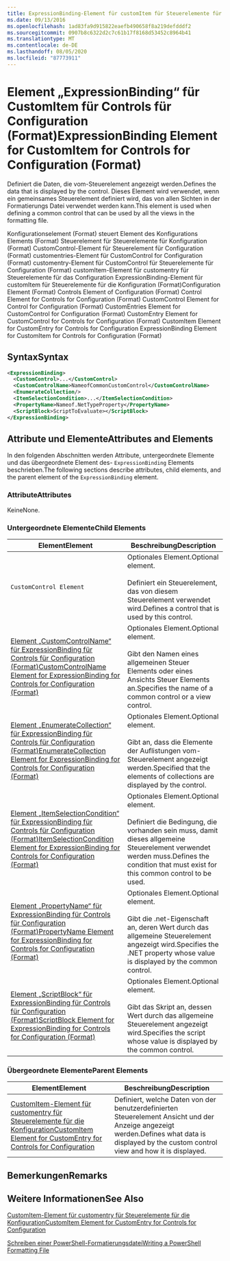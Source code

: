 ```yaml
---
title: ExpressionBinding-Element für customItem für Steuerelemente für die Konfiguration (Format) | Microsoft-Dokumentation
ms.date: 09/13/2016
ms.openlocfilehash: 1ad83fa9d915822eaefb490658f8a219defdddf2
ms.sourcegitcommit: 0907b8c6322d2c7c61b17f8168d53452c8964b41
ms.translationtype: MT
ms.contentlocale: de-DE
ms.lasthandoff: 08/05/2020
ms.locfileid: "87773911"
---
```

# <a name="expressionbinding-element-for-customitem-for-controls-for-configuration-format"></a><span data-ttu-id="ab05d-102">Element „ExpressionBinding“ für CustomItem für Controls für Configuration (Format)</span><span class="sxs-lookup"><span data-stu-id="ab05d-102">ExpressionBinding Element for CustomItem for Controls for Configuration (Format)</span></span>

<span data-ttu-id="ab05d-103">Definiert die Daten, die vom-Steuerelement angezeigt werden.</span><span class="sxs-lookup"><span data-stu-id="ab05d-103">Defines the data that is displayed by the control.</span></span> <span data-ttu-id="ab05d-104">Dieses Element wird verwendet, wenn ein gemeinsames Steuerelement definiert wird, das von allen Sichten in der Formatierungs Datei verwendet werden kann.</span><span class="sxs-lookup"><span data-stu-id="ab05d-104">This element is used when defining a common control that can be used by all the views in the formatting file.</span></span>

<span data-ttu-id="ab05d-105">Konfigurationselement (Format) steuert Element des Konfigurations Elements (Format) Steuerelement für Steuerelemente für Konfiguration (Format) CustomControl-Element für Steuerelement für Configuration (Format) customentries-Element für CustomControl for Configuration (Format) customentry-Element für CustomControl für Steuerelemente für Configuration (Format) customItem-Element für customentry für Steuerelemente für das Configuration ExpressionBinding-Element für customItem für Steuerelemente für die Konfiguration (Format)</span><span class="sxs-lookup"><span data-stu-id="ab05d-105">Configuration Element (Format) Controls Element of Configuration (Format) Control Element for Controls for Configuration (Format) CustomControl Element for Control for Configuration (Format) CustomEntries Element for CustomControl for Configuration (Format) CustomEntry Element for CustomControl for Controls for Configuration (Format) CustomItem Element for CustomEntry for Controls for Configuration ExpressionBinding Element for CustomItem for Controls for Configuration (Format)</span></span>

## <a name="syntax"></a><span data-ttu-id="ab05d-106">Syntax</span><span class="sxs-lookup"><span data-stu-id="ab05d-106">Syntax</span></span>

```xml
<ExpressionBinding>
  <CustomControl>...</CustomControl>
  <CustomControlName>NameofCommonCustomControl</CustomControlName>
  <EnumerateCollection/>
  <ItemSelectionCondition>...</ItemSelectionCondition>
  <PropertyName>Nameof.NetTypeProperty</PropertyName>
  <ScriptBlock>ScriptToEvaluate></ScriptBlock>
</ExpressionBinding>
```

## <a name="attributes-and-elements"></a><span data-ttu-id="ab05d-107">Attribute und Elemente</span><span class="sxs-lookup"><span data-stu-id="ab05d-107">Attributes and Elements</span></span>

<span data-ttu-id="ab05d-108">In den folgenden Abschnitten werden Attribute, untergeordnete Elemente und das übergeordnete Element des- `ExpressionBinding` Elements beschrieben.</span><span class="sxs-lookup"><span data-stu-id="ab05d-108">The following sections describe attributes, child elements, and the parent element of the `ExpressionBinding` element.</span></span>

### <a name="attributes"></a><span data-ttu-id="ab05d-109">Attribute</span><span class="sxs-lookup"><span data-stu-id="ab05d-109">Attributes</span></span>

<span data-ttu-id="ab05d-110">Keine</span><span class="sxs-lookup"><span data-stu-id="ab05d-110">None.</span></span>

### <a name="child-elements"></a><span data-ttu-id="ab05d-111">Untergeordnete Elemente</span><span class="sxs-lookup"><span data-stu-id="ab05d-111">Child Elements</span></span>

|<span data-ttu-id="ab05d-112">Element</span><span class="sxs-lookup"><span data-stu-id="ab05d-112">Element</span></span>|<span data-ttu-id="ab05d-113">Beschreibung</span><span class="sxs-lookup"><span data-stu-id="ab05d-113">Description</span></span>|
|-------------|-----------------|
|`CustomControl Element`|<span data-ttu-id="ab05d-114">Optionales Element.</span><span class="sxs-lookup"><span data-stu-id="ab05d-114">Optional element.</span></span><br /><br /> <span data-ttu-id="ab05d-115">Definiert ein Steuerelement, das von diesem Steuerelement verwendet wird.</span><span class="sxs-lookup"><span data-stu-id="ab05d-115">Defines a control that is used by this control.</span></span>|
|[<span data-ttu-id="ab05d-116">Element „CustomControlName“ für ExpressionBinding für Controls für Configuration (Format)</span><span class="sxs-lookup"><span data-stu-id="ab05d-116">CustomControlName Element for ExpressionBinding for Controls for Configuration (Format)</span></span>](./customcontrolname-element-for-expressionbinding-for-controls-for-configuration-format.md)|<span data-ttu-id="ab05d-117">Optionales Element.</span><span class="sxs-lookup"><span data-stu-id="ab05d-117">Optional element.</span></span><br /><br /> <span data-ttu-id="ab05d-118">Gibt den Namen eines allgemeinen Steuer Elements oder eines Ansichts Steuer Elements an.</span><span class="sxs-lookup"><span data-stu-id="ab05d-118">Specifies the name of a common control or a view control.</span></span>|
|[<span data-ttu-id="ab05d-119">Element „EnumerateCollection“ für ExpressionBinding für Controls für Configuration (Format)</span><span class="sxs-lookup"><span data-stu-id="ab05d-119">EnumerateCollection Element for ExpressionBinding for Controls for Configuration (Format)</span></span>](./enumeratecollection-element-for-expressionbinding-for-controls-for-configuration-format.md)|<span data-ttu-id="ab05d-120">Optionales Element.</span><span class="sxs-lookup"><span data-stu-id="ab05d-120">Optional element.</span></span><br /><br /> <span data-ttu-id="ab05d-121">Gibt an, dass die Elemente der Auflistungen vom-Steuerelement angezeigt werden.</span><span class="sxs-lookup"><span data-stu-id="ab05d-121">Specified that the elements of collections are displayed by the control.</span></span>|
|[<span data-ttu-id="ab05d-122">Element „ItemSelectionCondition“ für ExpressionBinding für Controls für Configuration (Format)</span><span class="sxs-lookup"><span data-stu-id="ab05d-122">ItemSelectionCondition Element for ExpressionBinding for Controls for Configuration (Format)</span></span>](./itemselectioncondition-element-for-expressionbinding-for-controls-for-configuration-format.md)|<span data-ttu-id="ab05d-123">Optionales Element.</span><span class="sxs-lookup"><span data-stu-id="ab05d-123">Optional element.</span></span><br /><br /> <span data-ttu-id="ab05d-124">Definiert die Bedingung, die vorhanden sein muss, damit dieses allgemeine Steuerelement verwendet werden muss.</span><span class="sxs-lookup"><span data-stu-id="ab05d-124">Defines the condition that must exist for this common control to be used.</span></span>|
|[<span data-ttu-id="ab05d-125">Element „PropertyName“ für ExpressionBinding für Controls für Configuration (Format)</span><span class="sxs-lookup"><span data-stu-id="ab05d-125">PropertyName Element for ExpressionBinding for Controls for Configuration (Format)</span></span>](./propertyname-element-for-expressionbinding-for-controls-for-configuration-format.md)|<span data-ttu-id="ab05d-126">Optionales Element.</span><span class="sxs-lookup"><span data-stu-id="ab05d-126">Optional element.</span></span><br /><br /> <span data-ttu-id="ab05d-127">Gibt die .net-Eigenschaft an, deren Wert durch das allgemeine Steuerelement angezeigt wird.</span><span class="sxs-lookup"><span data-stu-id="ab05d-127">Specifies the .NET property whose value is displayed by the common control.</span></span>|
|[<span data-ttu-id="ab05d-128">Element „ScriptBlock“ für ExpressionBinding für Controls für Configuration (Format)</span><span class="sxs-lookup"><span data-stu-id="ab05d-128">ScriptBlock Element for ExpressionBinding for Controls for Configuration (Format)</span></span>](./scriptblock-element-for-expressionbinding-for-controls-for-configuration-format.md)|<span data-ttu-id="ab05d-129">Optionales Element.</span><span class="sxs-lookup"><span data-stu-id="ab05d-129">Optional element.</span></span><br /><br /> <span data-ttu-id="ab05d-130">Gibt das Skript an, dessen Wert durch das allgemeine Steuerelement angezeigt wird.</span><span class="sxs-lookup"><span data-stu-id="ab05d-130">Specifies the script whose value is displayed by the common control.</span></span>|

### <a name="parent-elements"></a><span data-ttu-id="ab05d-131">Übergeordnete Elemente</span><span class="sxs-lookup"><span data-stu-id="ab05d-131">Parent Elements</span></span>

|<span data-ttu-id="ab05d-132">Element</span><span class="sxs-lookup"><span data-stu-id="ab05d-132">Element</span></span>|<span data-ttu-id="ab05d-133">Beschreibung</span><span class="sxs-lookup"><span data-stu-id="ab05d-133">Description</span></span>|
|-------------|-----------------|
|[<span data-ttu-id="ab05d-134">CustomItem-Element für customentry für Steuerelemente für die Konfiguration</span><span class="sxs-lookup"><span data-stu-id="ab05d-134">CustomItem Element for CustomEntry for Controls for Configuration</span></span>](./customitem-element-for-customentry-for-controls-for-configuration-format.md)|<span data-ttu-id="ab05d-135">Definiert, welche Daten von der benutzerdefinierten Steuerelement Ansicht und der Anzeige angezeigt werden.</span><span class="sxs-lookup"><span data-stu-id="ab05d-135">Defines what data is displayed by the custom control view and how it is displayed.</span></span>|

## <a name="remarks"></a><span data-ttu-id="ab05d-136">Bemerkungen</span><span class="sxs-lookup"><span data-stu-id="ab05d-136">Remarks</span></span>

## <a name="see-also"></a><span data-ttu-id="ab05d-137">Weitere Informationen</span><span class="sxs-lookup"><span data-stu-id="ab05d-137">See Also</span></span>

[<span data-ttu-id="ab05d-138">CustomItem-Element für customentry für Steuerelemente für die Konfiguration</span><span class="sxs-lookup"><span data-stu-id="ab05d-138">CustomItem Element for CustomEntry for Controls for Configuration</span></span>](./customitem-element-for-customentry-for-controls-for-configuration-format.md)

[<span data-ttu-id="ab05d-139">Schreiben einer PowerShell-Formatierungsdatei</span><span class="sxs-lookup"><span data-stu-id="ab05d-139">Writing a PowerShell Formatting File</span></span>](./writing-a-powershell-formatting-file.md)
